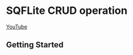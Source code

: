 # SQFLite CRUD operation

[YouTube](https://www.youtube.com/watch?v=kEUo98kqRzs)

## Getting Started
